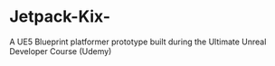 # Jetpack-Kix-
A UE5 Blueprint platformer prototype built during the Ultimate Unreal Developer Course (Udemy)
